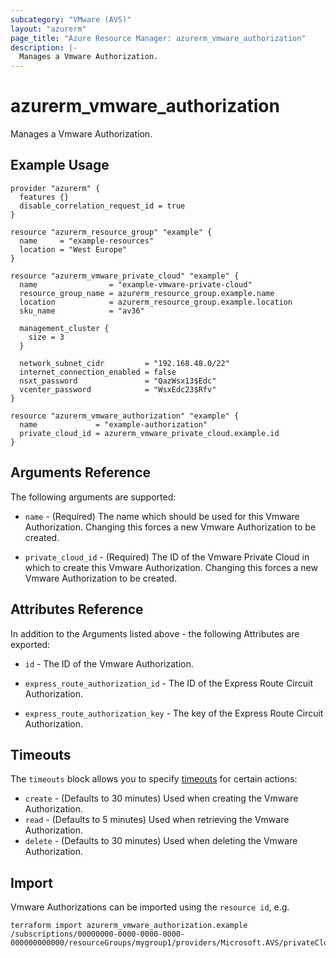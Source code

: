 ```yaml
---
subcategory: "VMware (AVS)"
layout: "azurerm"
page_title: "Azure Resource Manager: azurerm_vmware_authorization"
description: |-
  Manages a Vmware Authorization.
---
```


# azurerm_vmware_authorization

Manages a Vmware Authorization.

## Example Usage

```hcl
provider "azurerm" {
  features {}
  disable_correlation_request_id = true
}

resource "azurerm_resource_group" "example" {
  name     = "example-resources"
  location = "West Europe"
}

resource "azurerm_vmware_private_cloud" "example" {
  name                = "example-vmware-private-cloud"
  resource_group_name = azurerm_resource_group.example.name
  location            = azurerm_resource_group.example.location
  sku_name            = "av36"

  management_cluster {
    size = 3
  }

  network_subnet_cidr         = "192.168.48.0/22"
  internet_connection_enabled = false
  nsxt_password               = "QazWsx13$Edc"
  vcenter_password            = "WsxEdc23$Rfv"
}

resource "azurerm_vmware_authorization" "example" {
  name             = "example-authorization"
  private_cloud_id = azurerm_vmware_private_cloud.example.id
}
```

## Arguments Reference

The following arguments are supported:

* `name` - (Required) The name which should be used for this Vmware Authorization. Changing this forces a new Vmware Authorization to be created.

* `private_cloud_id` - (Required) The ID of the Vmware Private Cloud in which to create this Vmware Authorization. Changing this forces a new Vmware Authorization to be created.

## Attributes Reference

In addition to the Arguments listed above - the following Attributes are exported: 

* `id` - The ID of the Vmware Authorization.

* `express_route_authorization_id` - The ID of the Express Route Circuit Authorization.

* `express_route_authorization_key` - The key of the Express Route Circuit Authorization.

## Timeouts

The `timeouts` block allows you to specify [timeouts](https://www.terraform.io/docs/configuration/resources.html#timeouts) for certain actions:

* `create` - (Defaults to 30 minutes) Used when creating the Vmware Authorization.
* `read` - (Defaults to 5 minutes) Used when retrieving the Vmware Authorization.
* `delete` - (Defaults to 30 minutes) Used when deleting the Vmware Authorization.

## Import

Vmware Authorizations can be imported using the `resource id`, e.g.

```shell
terraform import azurerm_vmware_authorization.example /subscriptions/00000000-0000-0000-0000-000000000000/resourceGroups/mygroup1/providers/Microsoft.AVS/privateClouds/privateCloud1/authorizations/authorization1
```